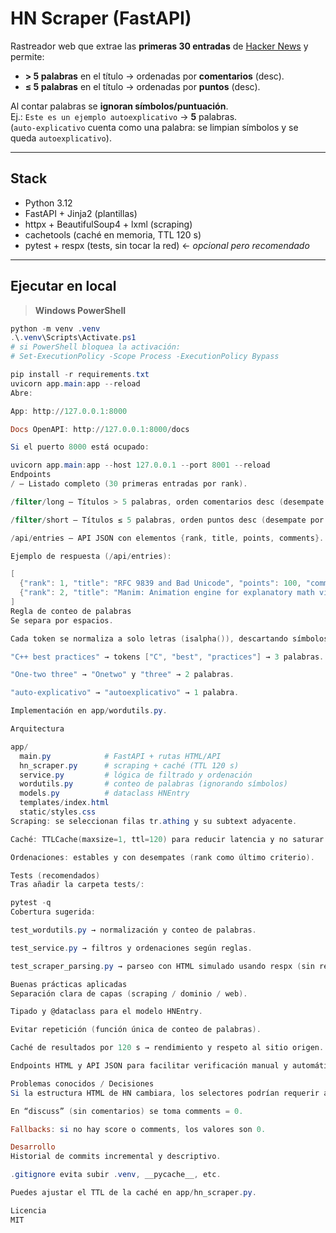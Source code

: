 # HN Scraper (FastAPI)

Rastreador web que extrae las **primeras 30 entradas** de [Hacker News](https://news.ycombinator.com) y permite:

- **> 5 palabras** en el título → ordenadas por **comentarios** (desc).
- **≤ 5 palabras** en el título → ordenadas por **puntos** (desc).

Al contar palabras se **ignoran símbolos/puntuación**.  
Ej.: `Este es un ejemplo autoexplicativo` → **5** palabras.  
(`auto-explicativo` cuenta como una palabra: se limpian símbolos y se queda `autoexplicativo`).

---

## Stack

- Python 3.12
- FastAPI + Jinja2 (plantillas)
- httpx + BeautifulSoup4 + lxml (scraping)
- cachetools (caché en memoria, TTL 120 s)
- pytest + respx (tests, sin tocar la red) ← *opcional pero recomendado*

---

## Ejecutar en local

> **Windows PowerShell**
```powershell
python -m venv .venv
.\.venv\Scripts\Activate.ps1
# si PowerShell bloquea la activación:
# Set-ExecutionPolicy -Scope Process -ExecutionPolicy Bypass

pip install -r requirements.txt
uvicorn app.main:app --reload
Abre:

App: http://127.0.0.1:8000

Docs OpenAPI: http://127.0.0.1:8000/docs

Si el puerto 8000 está ocupado:

uvicorn app.main:app --host 127.0.0.1 --port 8001 --reload
Endpoints
/ – Listado completo (30 primeras entradas por rank).

/filter/long – Títulos > 5 palabras, orden comentarios desc (desempate por puntos y luego rank).

/filter/short – Títulos ≤ 5 palabras, orden puntos desc (desempate por comentarios y luego rank).

/api/entries – API JSON con elementos {rank, title, points, comments}.

Ejemplo de respuesta (/api/entries):

[
  {"rank": 1, "title": "RFC 9839 and Bad Unicode", "points": 100, "comments": 31},
  {"rank": 2, "title": "Manim: Animation engine for explanatory math videos", "points": 218, "comments": 42}
]
Regla de conteo de palabras
Se separa por espacios.

Cada token se normaliza a solo letras (isalpha()), descartando símbolos/puntuación.

"C++ best practices" → tokens ["C", "best", "practices"] → 3 palabras.

"One-two three" → "Onetwo" y "three" → 2 palabras.

"auto-explicativo" → "autoexplicativo" → 1 palabra.

Implementación en app/wordutils.py.

Arquitectura

app/
  main.py            # FastAPI + rutas HTML/API
  hn_scraper.py      # scraping + caché (TTL 120 s)
  service.py         # lógica de filtrado y ordenación
  wordutils.py       # conteo de palabras (ignorando símbolos)
  models.py          # dataclass HNEntry
  templates/index.html
  static/styles.css
Scraping: se seleccionan filas tr.athing y su subtext adyacente.

Caché: TTLCache(maxsize=1, ttl=120) para reducir latencia y no saturar HN.

Ordenaciones: estables y con desempates (rank como último criterio).

Tests (recomendados)
Tras añadir la carpeta tests/:

pytest -q
Cobertura sugerida:

test_wordutils.py → normalización y conteo de palabras.

test_service.py → filtros y ordenaciones según reglas.

test_scraper_parsing.py → parseo con HTML simulado usando respx (sin red).

Buenas prácticas aplicadas
Separación clara de capas (scraping / dominio / web).

Tipado y @dataclass para el modelo HNEntry.

Evitar repetición (función única de conteo de palabras).

Caché de resultados por 120 s → rendimiento y respeto al sitio origen.

Endpoints HTML y API JSON para facilitar verificación manual y automática.

Problemas conocidos / Decisiones
Si la estructura HTML de HN cambiara, los selectores podrían requerir ajuste.

En “discuss” (sin comentarios) se toma comments = 0.

Fallbacks: si no hay score o comments, los valores son 0.

Desarrollo
Historial de commits incremental y descriptivo.

.gitignore evita subir .venv, __pycache__, etc.

Puedes ajustar el TTL de la caché en app/hn_scraper.py.

Licencia
MIT
